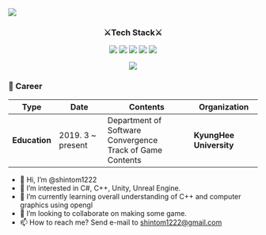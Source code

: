 <img src="https://capsule-render.vercel.app/api?type=waving&color=gradient&fontcolor=white&height=300&section=header&text=DongminShin&animation=twinkling&fontSize=90&fontAlignY=40"/>

<h3 align="center">
  ⚔️Tech Stack⚔️
</h3>


<p align="center">
  <img src="https://img.shields.io/badge/Python-3766AB?style=flat-square&logo=Python&logoColor=white"/>
  <img src="https://img.shields.io/badge/C++-00599C?style=flat-square&logo=C%2B%2B&logoColor=white"/>
  <img src="https://img.shields.io/badge/C Sharp-239120?style=flat-square&logo=C Sharp&logoColor=white"/>
  <img src="https://img.shields.io/badge/Unity-000000?style=flat-square&logo=Unity&logoColor=white"/>
  <img src="https://img.shields.io/badge/Unreal Engine 4-313131?style=flat-square&logo=UnrealEngine&logoColor=white"/>
</p>

<p align="center">
  <a href="https://hits.seeyoufarm.com"><img src="https://hits.seeyoufarm.com/api/count/incr/badge.svg?url=https%3A%2F%2Fgithub.com%2Fshintom1222&count_bg=%2365DDDF&title_bg=%235E95ED&icon=github.svg&icon_color=%23E7E7E7&title=hits&edge_flat=false"/>
  </a>
</p>

### :purple_heart: Career

| **Type**      | **Date**          | **Contents**                                                 | **Organization**        |
|---------------|-------------------|--------------------------------------------------------------|-------------------------|
| **Education** | 2019. 3 ~ present | Department of Software Convergence<br>Track of Game Contents | **KyungHee University** |

- 👋 Hi, I’m @shintom1222
- 👀 I’m interested in C#, C++, Unity, Unreal Engine.
- 🌱 I’m currently learning overall understanding of C++ and computer graphics using opengl
- 💞️ I’m looking to collaborate on making some game.
- 📫 How to reach me? Send e-mail to shintom1222@gmail.com

<!---
shintom1222/shintom1222 is a ✨ special ✨ repository because its `README.md` (this file) appears on your GitHub profile.
You can click the Preview link to take a look at your changes.
--->
